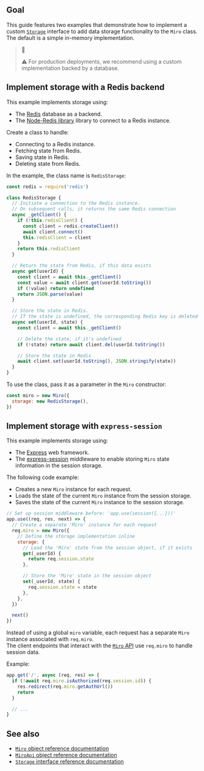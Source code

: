 ## Goal

This guide features two examples that demonstrate how to implement a custom [`Storage`](https://miroapp.github.io/api-clients/interfaces/index._internal_.Storage.html) interface to add data storage functionality to the `Miro` class. \
The default is a simple in-memory implementation.

> 🚧
>
> ⚠️ For production deployments, we recommend using a custom implementation backed by a database.

## Implement storage with a Redis backend

This example implements storage using:

- The [Redis](https://redis.io/) database as a backend.
- The [Node-Redis library](https://www.npmjs.com/package/redis) library to connect to a Redis instance.

Create a class to handle:

- Connecting to a Redis instance.
- Fetching state from Redis.
- Saving state in Redis.
- Deleting state from Redis.

In the example, the class name is `RedisStorage`:

```javascript
const redis = require('redis')

class RedisStorage {
  // Initiate a connection to the Redis instance.
  // On subsequent calls, it returns the same Redis connection
  async _getClient() {
    if (!this.redisClient) {
      const client = redis.createClient()
      await client.connect()
      this.redisClient = client
    }
    return this.redisClient
  }

  // Return the state from Redis, if this data exists
  async get(userId) {
    const client = await this._getClient()
    const value = await client.get(userId.toString())
    if (!value) return undefined
    return JSON.parse(value)
  }

  // Store the state in Redis.
  // If the state is undefined, the corresponding Redis key is deleted
  async set(userId, state) {
    const client = await this._getClient()

    // Delete the state, if it's undefined
    if (!state) return await client.del(userId.toString())

    // Store the state in Redis
    await client.set(userId.toString(), JSON.stringify(state))
  }
}
```

To use the class, pass it as a parameter in the `Miro` constructor:

```javascript
const miro = new Miro({
  storage: new RedisStorage(),
})
```

## Implement storage with `express-session`

This example implements storage using:

- The [Express](https://expressjs.com/) web framework.
- The [express-session](https://www.npmjs.com/package/express-session) middleware to enable storing `Miro` state information in the session storage.

The following code example:

- Creates a new `Miro` instance for each request.
- Loads the state of the current `Miro` instance from the session storage.
- Saves the state of the current `Miro` instance to the session storage.

```javascript
// Set up session middleware before: 'app.use(session({...}))'
app.use((req, res, next) => {
  // Create a separate 'Miro' instance for each request
  req.miro = new Miro({
    // Define the storage implementation inline
    storage: {
      // Load the 'Miro' state from the session object, if it exists
      get(_userId) {
        return req.session.state
      },

      // Store the 'Miro' state in the session object
      set(_userId, state) {
        req.session.state = state
      },
    },
  })

  next()
})
```

Instead of using a global `miro` variable, each request has a separate `Miro` instance associated with `req.miro`. \
The client endpoints that interact with the [`Miro` API](https://miroapp.github.io/api-clients/classes/index.Miro.html) use `req.miro` to handle session data.

Example:

```javascript
app.get('/', async (req, res) => {
  if (!await req.miro.isAuthorized(req.session.id)) {
    res.redirect(req.miro.getAuthUrl())
    return
  }

  // ...
}
```

## See also

- [`Miro` object reference documentation](https://miroapp.github.io/api-clients/classes/index.Miro.html)
- [`MiroApi` object reference documentation](https://miroapp.github.io/api-clients/classes/index.MiroApi.html)
- [`Storage` interface reference documentation](https://miroapp.github.io/api-clients/interfaces/index._internal_.Storage.html)
